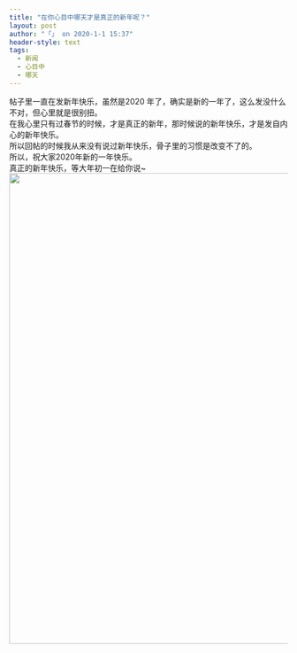 ```yaml
---
title: "在你心目中哪天才是真正的新年呢？"
layout: post
author: "「」 on 2020-1-1 15:37"
header-style: text
tags:
  - 新闻
  - 心目中
  - 哪天
---
```


<head></head>
<body>
  帖子里一直在发新年快乐，虽然是2020 年了，确实是新的一年了，这么发没什么不对，但心里就是很别扭。
 <br> 在我心里只有过春节的时候，才是真正的新年，那时候说的新年快乐，才是发自内心的新年快乐。
 <br> 所以回帖的时候我从来没有说过新年快乐，骨子里的习惯是改变不了的。
 <br> 所以，祝大家2020年新的一年快乐。
 <br> 真正的新年快乐，等大年初一在给你说~
 <br> 
 <ignore_js_op> 
  <img aid="1324459" src="https://bbs.boniu123.cc/data/attachment/forum/202001/01/133755w653dqn78ee896w6.jpg" zoomfile="data/attachment/forum/202001/01/133755w653dqn78ee896w6.jpg" file="data/attachment/forum/202001/01/133755w653dqn78ee896w6.jpg" width="850" inpost="1"> 
  <div class="tip tip_4 aimg_tip" id="aimg_1324459_menu" style="position: absolute; display: none" disautofocus="true"> 
   <div class="xs0"> 
    <p><strong>photo_2020-01-01_10-01-03.jpg</strong> <em class="xg1">(104.74 KB, 下载次数: 0)</em></p> 
    <p> <a href="forum.php?mod=attachment&amp;aid=MTMyNDQ1OXw2NTJmZTk5ZHwxNTc3OTU2NjQwfDB8NTQ1MDc3&amp;nothumb=yes" target="_blank">下载附件</a> &nbsp;<a href="javascript:;" onclick="showWindow(this.id, this.getAttribute('url'), 'get', 0);" id="savephoto_1324459" url="home.php?mod=spacecp&amp;ac=album&amp;op=saveforumphoto&amp;aid=1324459&amp;handlekey=savephoto_1324459">保存到相册</a> </p> 
    <p class="xg1 y"><span title="2020-1-1 13:37">昨天&nbsp;13:37</span> 上传</p> 
   </div> 
   <div class="tip_horn"></div> 
  </div> 
 </ignore_js_op> 
 <br>
</body>


